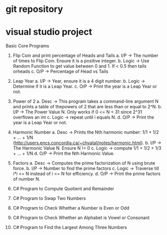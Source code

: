 # git repository
# visual studio project



Basic Core Programs

1. Flip Coin and print percentage of Heads and Tails
a. I/P -> The number of times to Flip Coin. Ensure it is a positive integer.
b. Logic -> Use Random Function to get value between 0 and 1. If < 0.5 then tails orheads
c. O/P -> Percentage of Head vs Tails

2. Leap Year
a. I/P -> Year, ensure it is a 4 digit number.
b. Logic -> Determine if it is a Leap Year.
c. O/P -> Print the year is a Leap Year or not.

3. Power of 2
a. Desc -> This program takes a command-line argument N and prints a table of thepowers of 2 that are less than or equal to 2^N.
b. I/P -> The Power Value N. Only works if 0 <= N < 31 since 2^31 overflows an int
c. Logic -> repeat until i equals N.
d. O/P -> Print the year is a Leap Year or not.

4. Harmonic Number
a. Desc -> Prints the Nth harmonic number: 1/1 + 1/2 + ... + 1/N
(http://users.encs.concordia.ca/~chvatal/notes/harmonic.html).
b. I/P -> The Harmonic Value N. Ensure N != 0
c. Logic -> compute 1/1 + 1/2 + 1/3 + ... + 1/N
d. O/P -> Print the Nth Harmonic Value.

5. Factors
a. Desc -> Computes the prime factorization of N using brute force.
b. I/P -> Number to find the prime factors
c. Logic -> Traverse till i*i <= N instead of i <= N for efficiency.
d. O/P -> Print the prime factors of number N.

6. C# Program to Compute Quotient and Remainder

7. C# Program to Swap Two Numbers

8. C# Program to Check Whether a Number is Even or Odd

9. C# Program to Check Whether an Alphabet is Vowel or Consonant

10. C# Program to Find the Largest Among Three Numbers